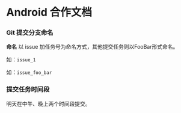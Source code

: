 # Android 合作文档

### Git 提交分支命名

**命名** 以 issue 加任务号为命名方式，其他提交任务则以FooBar形式命名。

如：`issue_1`

如：`issue_foo_bar`

### 提交任务时间段

明天在中午、晚上两个时间段提交。

